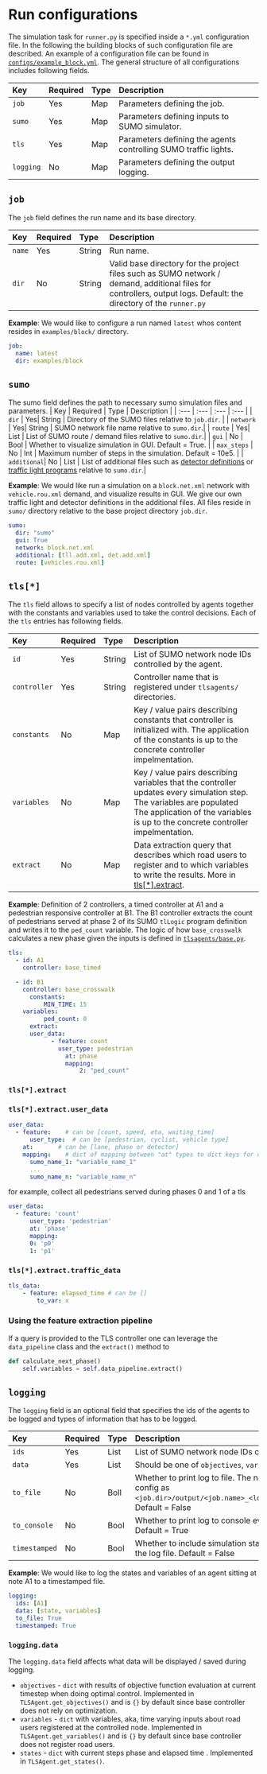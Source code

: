 <style>
  table {margin-left: 0 !important;}
</style>

# Run configurations
The simulation task for `runner.py` is specified inside a `*.yml` configuration file. In the following the building blocks of such configuration file are described. An example of a configuration file can be found in [`configs/example_block.yml`](configs/example_block.yml). The general structure of all configurations includes following fields.

| Key | Required | Type | Description |
| :--- | :--- | :--- | :--- |
| `job`     | Yes  | Map | Parameters defining the job. |
| `sumo`    | Yes  | Map | Parameters defining inputs to SUMO simulator. |
| `tls`     | Yes  | Map | Parameters defining the agents controlling SUMO traffic lights. |
| `logging` | No   | Map | Parameters defining the output logging. |

## `job`
The `job` field defines the run name and its base directory.

| Key | Required | Type | Description |
| :--- | :--- | :--- | :--- |
| `name`   | Yes | String | Run name. |
| `dir`    | No  | String | Valid base directory for the project files such as SUMO network / demand, additional files for controllers, output logs. Default: the directory of the `runner.py` |

**Example**:
We would like to configure a run named `latest` whos content resides in `examples/block/` directory.
```yml
job:
  name: latest
  dir: examples/block
```


## `sumo`
The sumo field defines the path to necessary sumo simulation files and parameters.
| Key | Required | Type | Description |
| :--- | :--- | :--- | :--- |
| `dir`       | Yes| String | Directory of the SUMO files relative to `job.dir`. |
| `network`   | Yes| String | SUMO network file name relative to `sumo.dir`.|
| `route`     | Yes| List   | List of SUMO route / demand files relative to `sumo.dir`.|
| `gui`       | No | Bool   | Whether to visualize simulation in GUI. Default = True. |
| `max_steps` | No | Int    | Maximum number of steps in the simulation. Default = 10e5. |
| `additional`| No | List   | List of additional files such as [detector definitions](https://sumo.dlr.de/docs/Simulation/Output/#simulated_detectors) or [traffic light programs](https://sumo.dlr.de/docs/Simulation/Traffic_Lights.html#defining_new_tls-programs) relative to `sumo.dir`.|

**Example**:
We would like run a simulation on a `block.net.xml` network with `vehicle.rou.xml` demand, and visualize results in GUI. We give our own traffic light and detector definitions in the additional files. All files reside in `sumo/` directory relative to the base project directory `job.dir`.

```yml
sumo:
  dir: "sumo"
  gui: True
  network: block.net.xml
  additional: [tll.add.xml, det.add.xml]
  route: [vehicles.rou.xml]
```

## `tls[*]`

The `tls` field allows to specify a list of nodes controlled by agents together with the constants and variables used to take the control decisions. Each of the `tls` entries has following fields.

| Key | Required | Type | Description |
| :--- | :--- | :--- | :--- |
| `id`       | Yes| String | List of SUMO network node IDs controlled by the agent.|
| `controller`| Yes| String | Controller name that is registered under `tlsagents/` directories. |
| `constants` | No | Map | Key / value pairs describing constants that controller is initialized with. The application of the constants is up to the concrete controller impelmentation. |
| `variables` | No | Map | Key / value pairs describing variables that the controller updates every simulation step. The variables are populated  The application of the variables is up to the concrete controller impelmentation. |
| `extract`   | No | Map | Data extraction query that describes which road users to register and to which variables to write the results. More in [tls[*].extract](#tls[*].extract). |

**Example**: Definition of 2 controllers, a timed controller at A1 and a pedestrian responsive controller at B1. The B1 controller extracts the count of pedestrians served at phase 2 of its SUMO `tlLogic` program definition and writes it to the `ped_count` variable. The logic of how `base_crosswalk` calculates a new phase given the inputs is defined in [`tlsagents/base.py`](`../tlsagents/base.py`).
```yml
tls:
  - id: A1
    controller: base_timed

  - id: B1
    controller: base_crosswalk
	  constants:
		  MIN_TIME: 15
    variables:
		  ped_count: 0
	  extract:
      user_data:
		    - feature: count
		      user_type: pedestrian
			    at: phase
			    mapping:
				    2: "ped_count" 
```
### `tls[*].extract`
### `tls[*].extract.user_data`

```yml
user_data:
  - feature:    # can be [count, speed, eta, waiting_time]
	  user_type:  # can be [pedestrian, cyclist, vehicle type]
    at:       # can be [lane, phase or detector]
    mapping:    # dict of mapping between "at" types to dict keys for output
      sumo_name_1: "variable_name_1"
      ...
      sumo_name_n: "variable_name_n"
```

for example, collect all pedestrians served during phases 0 and 1 of a tls

```yml
user_data:
  - feature: 'count'
	  user_type: 'pedestrian'
	  at: 'phase'
	  mapping:
      0: 'p0'
      1: 'p1'
```

### `tls[*].extract.traffic_data`
```yml
tls_data:
	- feature: elapsed_time # can be []
		to_var: x

```


### Using the feature extraction pipeline
If a query is provided to the TLS controller one can leverage
the `data_pipeline` class and the `extract()` method to 

```python
def calculate_next_phase()
	self.variables = self.data_pipeline.extract()

```

## `logging`
The `logging` field is an optional field that specifies the ids of the agents to be logged and types of information that has to be logged.

| Key | Required | Type | Description |
| :--- | :--- | :--- | :--- |
| `ids`         | Yes| List | List of SUMO network node IDs controlled by the agent. |
| `data`        | Yes| List | Should be one of `objectives`, `variables`, `states`|
| `to_file`     | No | Boll | Whether to print log to file. The name is assembled from config as `<job.dir>/output/<job.name>_<logging.timestamped>.log`. Default = False |
| `to_console`  | No | Bool | Whether to print log to console every simulation step. Default = True | 
| `timestamped` | No | Bool | Whether to include simulation start time in the name of the log file. Default = False |

**Example**:
We would like to log the states and variables of an agent sitting at note A1 to a timestamped file.

```yml
logging:
  ids: [A1]
  data: [state, variables]
  to_file: True
  timestamped: True
```

### `logging.data`
The `logging.data` field affects what data will be displayed / saved during logging.

- `objectives` - `dict` with results of objective function evaluation at current timestep when doing optimal control. Implemented in `TLSAgent.get_objectives()` and is `{}` by default since base controller does not rely on optimization.
- `variables` - `dict` with variables, aka, time varying inputs about road users registered at the controlled node. Implemented in `TLSAgent.get_variables()` and is `{}` by default since base controller does not register road users.
- `states` - `dict` with current steps phase and elapsed time . Implemented in `TLSAgent.get_states()`.

